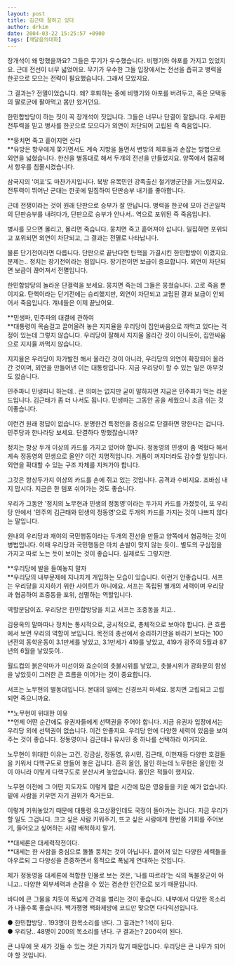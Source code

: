 ```yaml
---
layout: post
title: 김근태 잘하고 있다
author: drkim
date: 2004-03-22 15:25:57 +0900
tags: [깨달음의대화]
---
```

장개석이 왜 망했을까요? 그들은 무기가 우수했습니다. 비행기와 야포를 가지고 있었지요. 근데 전선이 너무 넓었어요. 무기가 우수한 그들 입장에서는 전선을 좁히고 병력을 한곳으로 모으는 전략이 필요했습니다. 그래서 모았지요.

그 결과는? 전멸이었습니다. 왜? 후퇴하는 중에 비행기와 야포를 버려두고, 혹은 모택동의 팔로군에 팔아먹고 몸만 왔거던요. 

한민합방당이 하는 짓이 꼭 장개석이 짓입니다. 그들은 너무나 단결이 잘됩니다. 우세한 전투력을 믿고 병사를 한곳으로 모으다가 외연이 차단되어 고립된 즉 죽음입니다. 

**뭉치면 죽고 흩어지면 산다  
**유방은 항우에게 쫓기면서도 계속 지방을 돌면서 변방의 제후들과 손잡는 방법으로 외연을 넓혔습니다. 한신을 별동대로 해서 두개의 전선을 만들었지요. 양쪽에서 협공해서 항우를 침몰시켰습니다. 

삼국지의 '여포'도 마찬가지입니다. 북방 유목민인 강족출신 철기병군단을 거느렸지요. 전투력이 뛰어난 군대는 한곳에 밀집하여 단판승부 내기를 좋아합니다. 

근데 전쟁이라는 것이 원래 단판으로 승부가 잘 안납니다. 병력을 한곳에 모아 건곤일척의 단판승부를 내려다가, 단판으로 승부가 안나서.. 역으로 포위된 즉 죽음입니다. 

병사를 모으면 몰리고, 몰리면 죽습니다. 뭉치면 죽고 흩어져야 삽니다. 밀집하면 포위되고 포위되면 외연이 차단되고, 그 결과는 전멸로 나타납니다. 

물론 단기전이라면 다릅니다. 단판으로 끝난다면 탄핵을 가결시킨 한민합방이 이겼지요. 문제는.. 정치는 장기전이라는 점입니다. 장기전이면 보급이 중요합니다. 외연이 차단되면 보급이 끊어져서 전멸입니다. 

한민합방당의 놀라운 단결력을 보세요. 뭉치면 죽는데 그들은 뭉쳤습니다. 고로 죽음 뿐이지요. 탄핵이라는 단기전에는 승리했지만, 외연이 차단되고 고립된 결과 보급이 안되어서 죽음입니다. 걔네들은 이제 끝났어요. 

**민생파, 민주파의 대결에 관하여  
**대통령이 목숨걸고 끌어올려 놓은 지지율을 우리당이 집안싸움으로 까먹고 있다는 걱정이 있는데 그렇지 않습니다. 우리당이 잘해서 지지율 올라간 것이 아니듯이, 집안싸움으로 지지율 까먹지 않습니다. 

지지율은 우리당이 자가발전 해서 올라간 것이 아니라, 우리당의 외연이 확장되어 올라간 것이며, 외연을 만들어낸 이는 대통령입니다. 지금 우리당이 할 수 있는 일은 아무것도 없습니다. 

민주파니 민생파니 하는데.. 큰 의미는 없지만 굳이 말하자면 지금은 민주파가 먹는 라운드입니다. 김근태가 좀 더 나서도 됩니다. 민생파는 그동안 공을 세웠으니 조금 쉬는 것이좋습니다. 

이런건 원래 정답이 없습니다. 분명한건 특정인을 중심으로 단결하면 망한다는 겁니다. 민주당과 한나라당 보세요. 단결하다 망했잖습니까?

정치는 항상 두개 이상의 카드를 가지고 있어야 합니다. 정동영의 민생이 좀 먹혔다 해서 계속 정동영의 민생으로 올인? 이건 치명적입니다. 거품이 꺼지더라도 감수할 일입니다. 외연을 확대할 수 있는 구조 자체를 지켜가야 합니다. 

그것은 항상두가지 이상의 카드를 손에 쥐고 있는 것입니다. 공격과 수비지요. 조바심 내지 맙시다. 지금은 한 템포 쉬어가는 것도 좋습니다. 

우리가 그동안 '정치의 노무현과 민생의 정동영'이라는 두가지 카드를 가졌듯이, 또 우리당 안에서 '민주의 김근태와 민생의 정동영'으로 두개의 카드를 가지는 것이 나쁘지 않다는 말입니다. 

원내의 우리당과 재야의 국민행동이라는 두개의 전선을 만들고 양쪽에서 협공하는 것이 병법입니다. 이때 우리당과 국민행동은 마치 손발이 맞지 않는 듯이.. 별도의 구심점을 가지고 따로 노는 듯이 보이는 것이 좋습니다. 실제로도 그렇지만.

**우리당에 발을 들여놓지 말자  
**우리당의 내부문제에 지나치게 개입하는 모습이 있습니다. 이런거 안좋습니다. 서프는 우리당을 지지하기 위한 사이트가 아니에요. 서프는 독립된 별개의 세력이며 우리당과 협공하여 조중동을 포위, 섬멸하는 역할입니다. 

역할분담이죠. 우리당은 한민합방당을 치고 서프는 조중동을 치고..

김용옥의 말마따나 정치는 통시적으로, 공시적으로, 총체적으로 보아야 합니다. 큰 흐름에서 보면 우리의 역할이 보입니다. 목전의 총선에서 승리하기만을 바라기 보다는 100년전의 동학운동이 3.1만세를 낳았고, 3.1만세가 419를 낳았고, 419가 광주의 5월과 87년의 6월을 낳았듯이..

월드컵의 붉은악마가 미선이와 효순이의 촛불시위를 낳았고, 촛불시위가 광화문의 함성을 낳았듯이 그러한 큰 흐름을 이어가는 것이 중요합니다. 

서프는 노무현의 별동대입니다. 본대의 일에는 신경쓰지 마세요. 뭉치면 고립되고 고립되면 죽으니까요. 

**노무현이 위대한 이유  
**언제 어떤 순간에도 유권자들에게 선택권을 주어야 합니다. 지금 유권자 입장에서는 우리당 외에 선택권이 없습니다. 이건 안좋지요. 우리당 안에 다양한 세력이 있음을 보여주는 것이 좋습니다. 정동영이나 김근태나 유시민 중 하나를 선택하라 이거지요.

노무현이 위대한 이유는 고건, 강금실, 정동영, 유시민, 김근태, 이헌재등 다양한 호걸들을 키워서 다핵구도로 만들어 놓은 겁니다. 흔히 올인, 올인 하는데 노무현은 올인한 것이 아니라 이렇게 다핵구도로 분산시켜 놓았습니다. 올인은 적들이 했지요.

노무현 이전에 그 어떤 지도자도 이렇게 짧은 시간에 많은 영웅들을 키운 예가 없습니다. 밑에 사람을 키우면 자기 권위가 죽거든요. 

이렇게 키워놓았기 때문에 대통령 유고상황인데도 국정이 돌아가는 겁니다. 지금 우리가 할 일도 그겁니다. 크고 싶은 사람 키워주기, 뜨고 싶은 사람에게 한번쯤 기회를 주어보기, 들어오고 싶어하는 사람 배척하지 말기. 

**대세론은 대세력작전이다.  
**대세는 한 사람을 중심으로 똘똘 뭉치는 것이 아닙니다. 흩어져 있는 다양한 세력들을 아우르되 그 다양성을 존중하면서 횡적으로 폭넓게 연대하는 것입니다. 

제가 정동영을 대세론에 적합한 인물로 보는 것은, '나를 따르라'는 식의 독불장군이 아니고.. 다양한 외부세력과 손잡을 수 있는 겸손한 인간으로 보기 때문입니다. 

바다에 큰 그물을 치듯이 폭넓게 간격을 벌리는 것이 좋습니다. 내부에서 다양한 목소리가 나올수록 좋습니다. 백가쟁명 백화제방에 코드만 맞으면 다다익선입니다. 

● 한민합방당.. 193명이 한목소리를 낸다. 그 결과는? 1석이 된다.  
● 우리당.. 48명이 200의 목소리를 낸다. 구 결과는? 200석이 된다.

큰 나무에 뭇 새가 깃들 수 있는 것은 가지가 많기 때문입니다. 우리당은 큰 나무가 되어야 할 것입니다.
